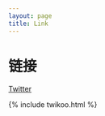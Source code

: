 ```yaml
---
layout: page
title: Link
---
```

<h1 class="post-title">链接</h1>

[Twitter](https://twitter.com)

{% include twikoo.html %}